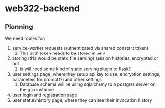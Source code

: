 # web322-backend

## Planning

We need routes for:
1. service-worker requests (authenticated via shared constant token)
   1. This auth token needs to be stored in .env
2. storing (this would be static file serving) session histories, encrypted or not
   1. is will need some kind of static serving plugin to flask?
3. user settings page, where they setup api key to use, encryption settings, parameters for 
   prompt(?) and other settings
   1. Database schema will be using sqlalchemy to a postgres server on the gcp instance
4. user login and registration page
5. user status/history page, where they can see their invocation history

